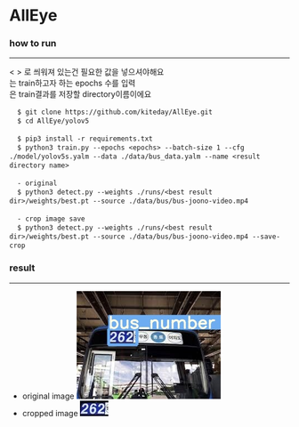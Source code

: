 # AllEye

### how to run
--------------------------------------------------------
< > 로 씌워져 있는건 필요한 값을 넣으셔야해요<br>
<epochs> 는 train하고자 하는 epochs 수를 입력<br>
<result directory name> 은 train결과를 저장할 directory이름이에요<br>

```
  $ git clone https://github.com/kiteday/AllEye.git
  $ cd AllEye/yolov5
  
  $ pip3 install -r requirements.txt
  $ python3 train.py --epochs <epochs> --batch-size 1 --cfg ./model/yolov5s.yalm --data ./data/bus_data.yalm --name <result directory name> 
  
  - original
  $ python3 detect.py --weights ./runs/<best result dir>/weights/best.pt --source ./data/bus/bus-joono-video.mp4 
  
  - crop image save
  $ python3 detect.py --weights ./runs/<best result dir>/weights/best.pt --source ./data/bus/bus-joono-video.mp4 --save-crop
```

### result
----------------------------------------------
- original image
![result](./yolov5/runs/detect/detect_images/bus30.jpg)<br>
- cropped image
![result](./yolov5/runs/detect/detect_images/crop_bus30.jpg)
